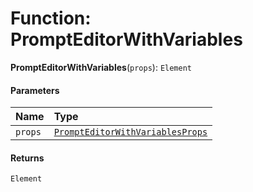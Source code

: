 # Function: PromptEditorWithVariables

**PromptEditorWithVariables**(`props`): `Element`

#### Parameters

| Name | Type |
| :------ | :------ |
| `props` | [`PromptEditorWithVariablesProps`](/en/auto-docs/form-materials/interfaces/PromptEditorWithVariablesProps.md) |

#### Returns

`Element`
